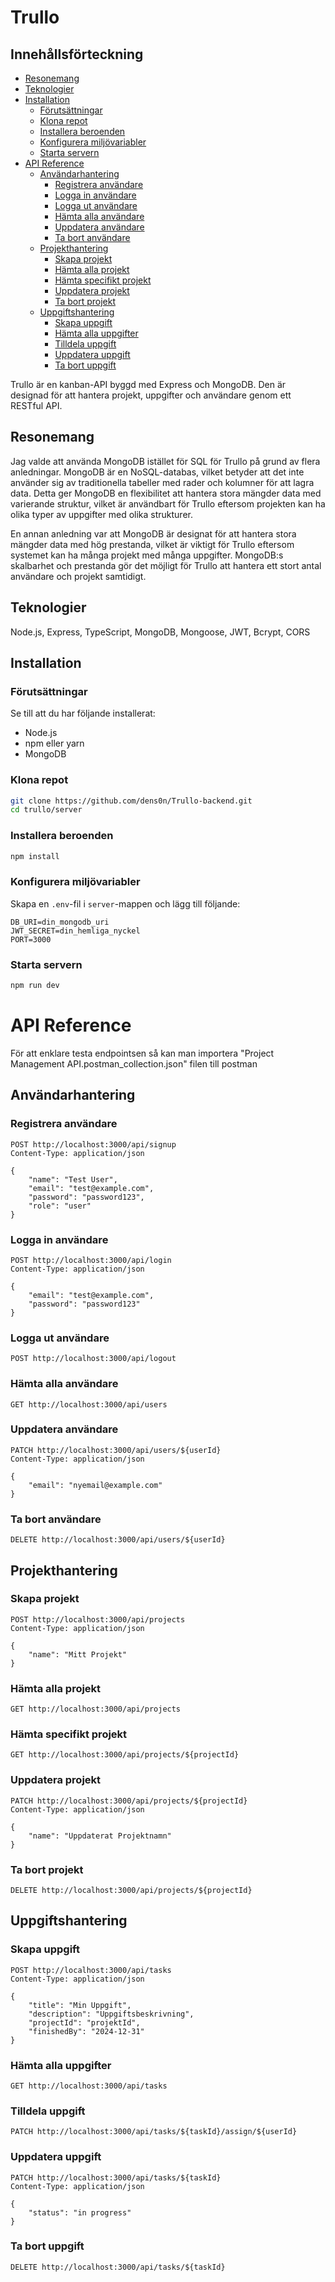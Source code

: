 # Trullo

## Innehållsförteckning
- [Resonemang](#resonemang)
- [Teknologier](#teknologier)
- [Installation](#installation)
  - [Förutsättningar](#förutsättningar)
  - [Klona repot](#klona-repot)
  - [Installera beroenden](#installera-beroenden)
  - [Konfigurera miljövariabler](#konfigurera-miljövariabler)
  - [Starta servern](#starta-servern)
- [API Reference](#api-reference)
  - [Användarhantering](#användarhantering)
    - [Registrera användare](#registrera-användare)
    - [Logga in användare](#logga-in-användare)
    - [Logga ut användare](#logga-ut-användare)
    - [Hämta alla användare](#hämta-alla-användare)
    - [Uppdatera användare](#uppdatera-användare)
    - [Ta bort användare](#ta-bort-användare)
  - [Projekthantering](#projekthantering)
    - [Skapa projekt](#skapa-projekt)
    - [Hämta alla projekt](#hämta-alla-projekt)
    - [Hämta specifikt projekt](#hämta-specifikt-projekt)
    - [Uppdatera projekt](#uppdatera-projekt)
    - [Ta bort projekt](#ta-bort-projekt)
  - [Uppgiftshantering](#uppgiftshantering)
    - [Skapa uppgift](#skapa-uppgift)
    - [Hämta alla uppgifter](#hämta-alla-uppgifter)
    - [Tilldela uppgift](#tilldela-uppgift)
    - [Uppdatera uppgift](#uppdatera-uppgift)
    - [Ta bort uppgift](#ta-bort-uppgift)

Trullo är en kanban-API byggd med Express och MongoDB. Den är designad för att hantera projekt, uppgifter och användare genom ett RESTful API.

## Resonemang

Jag valde att använda MongoDB istället för SQL för Trullo på grund av flera anledningar. MongoDB är en NoSQL-databas, vilket betyder att det inte använder sig av traditionella tabeller med rader och kolumner för att lagra data. Detta ger MongoDB en flexibilitet att hantera stora mängder data med varierande struktur, vilket är användbart för Trullo eftersom projekten kan ha olika typer av uppgifter med olika strukturer.

En annan anledning var att MongoDB är designat för att hantera stora mängder data med hög prestanda, vilket är viktigt för Trullo eftersom systemet kan ha många projekt med många uppgifter. MongoDB:s skalbarhet och prestanda gör det möjligt för Trullo att hantera ett stort antal användare och projekt samtidigt.

## Teknologier

Node.js, Express, TypeScript, MongoDB, Mongoose, JWT, Bcrypt, CORS

## Installation

### Förutsättningar

Se till att du har följande installerat:

-   Node.js
-   npm eller yarn
-   MongoDB

### Klona repot

```bash
git clone https://github.com/dens0n/Trullo-backend.git
cd trullo/server
```

### Installera beroenden

```bash
npm install
```

### Konfigurera miljövariabler

Skapa en `.env`-fil i `server`-mappen och lägg till följande:

```env
DB_URI=din_mongodb_uri
JWT_SECRET=din_hemliga_nyckel
PORT=3000
```

### Starta servern

```bash
npm run dev
```

# API Reference

För att enklare testa endpointsen så kan man importera "Project Management API.postman_collection.json" filen till postman

## Användarhantering

### Registrera användare

```http
POST http://localhost:3000/api/signup
Content-Type: application/json

{
    "name": "Test User",
    "email": "test@example.com",
    "password": "password123",
    "role": "user"
}
```

### Logga in användare

```http
POST http://localhost:3000/api/login
Content-Type: application/json

{
    "email": "test@example.com",
    "password": "password123"
}
```

### Logga ut användare

```http
POST http://localhost:3000/api/logout
```

### Hämta alla användare

```http
GET http://localhost:3000/api/users
```

### Uppdatera användare

```http
PATCH http://localhost:3000/api/users/${userId}
Content-Type: application/json

{
    "email": "nyemail@example.com"
}
```

### Ta bort användare

```http
DELETE http://localhost:3000/api/users/${userId}
```

## Projekthantering

### Skapa projekt

```http
POST http://localhost:3000/api/projects
Content-Type: application/json

{
    "name": "Mitt Projekt"
}
```

### Hämta alla projekt

```http
GET http://localhost:3000/api/projects
```

### Hämta specifikt projekt

```http
GET http://localhost:3000/api/projects/${projectId}
```

### Uppdatera projekt

```http
PATCH http://localhost:3000/api/projects/${projectId}
Content-Type: application/json

{
    "name": "Uppdaterat Projektnamn"
}
```

### Ta bort projekt

```http
DELETE http://localhost:3000/api/projects/${projectId}
```

## Uppgiftshantering

### Skapa uppgift

```http
POST http://localhost:3000/api/tasks
Content-Type: application/json

{
    "title": "Min Uppgift",
    "description": "Uppgiftsbeskrivning",
    "projectId": "projektId",
    "finishedBy": "2024-12-31"
}
```

### Hämta alla uppgifter

```http
GET http://localhost:3000/api/tasks
```

### Tilldela uppgift

```http
PATCH http://localhost:3000/api/tasks/${taskId}/assign/${userId}
```

### Uppdatera uppgift

```http
PATCH http://localhost:3000/api/tasks/${taskId}
Content-Type: application/json

{
    "status": "in progress"
}
```

### Ta bort uppgift

```http
DELETE http://localhost:3000/api/tasks/${taskId}
```
